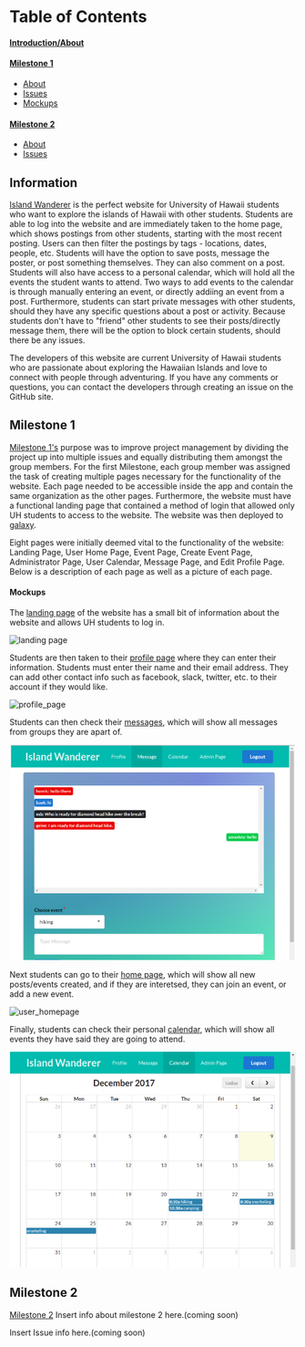 <h1>Table of Contents</h1>
<h4><a href="#intro">Introduction/About</a></h4>
<h4><a href ="#milestone1">Milestone 1</a></h4>
<ul>
 <li><a href="#milestone1Info">About</a></li>
 <li><a href="#milestone1Issues">Issues</a></li>
 <li><a href="#milestone1Mockups">Mockups</a></li>
</ul>
<h4><a href="#milestone2">Milestone 2</a></h4>
<ul>
 <li><a href="#milestone2Info">About</a></li>
 <li><a href="#milestone2Issues">Issues</a></li>
</ul>

<h2 id="intro">Information</h2>
<p><a href="https://github.com/islandwanderer/islandwanderer">Island Wanderer</a> is the perfect website for University of Hawaii students who want to explore the islands of Hawaii with other students. Students are able to log into the website and are immediately taken to the home page, which shows postings from other students, starting with the most recent posting. Users can then filter the postings by tags - locations, dates, people, etc. Students will have the option to save posts, message the poster, or post something themselves. They can also comment on a post. Students will also have access to a personal calendar, which will hold all the events the student wants to attend. Two ways to add events to the calendar is through manually entering an event, or directly addiing an event from a post. Furthermore, students can start private messages with other students, should they have any specific questions about a post or activity. Because students don't have to "friend" other students to see their posts/directly message them, there will be the option to block certain students, should there be any issues. </p>
 
<p>The developers of this website are current University of Hawaii students who are passionate about exploring the Hawaiian Islands and love to connect with people through adventuring. If you have any comments or questions, you can contact the developers through creating an issue on the GitHub site.</p>

<h2 id="milestone1">Milestone 1</h2>

<p id="milestone1Info"><a href="https://github.com/islandwanderer/islandwanderer/projects/1">Milestone 1's</a> purpose was to improve project management by dividing the project up into multiple issues and equally distributing them amongst the group members. For the first Milestone, each group member was assigned the task of creating multiple pages necessary for the functionality of the website. Each page needed to be accessible inside the app and contain the same organization as the other pages. Furthermore, the website must have a functional landing page that contained a method of login that allowed only UH students to access to the website. The website was then deployed to <a href="https://galaxy.meteor.com/app/islandwanderer.meteorapp.com">galaxy</a>.</p>

<p id="milestone1Issues">Eight pages were initially deemed vital to the functionality of the website: Landing Page, User Home Page, Event Page, Create Event Page, Administrator Page, User Calendar, Message Page, and Edit Profile Page. Below is a description of each page as well as a picture of each page.</p>

<h4 id="milestone1Mockups">Mockups</h4>
The <a href="http://islandwanderer.meteorapp.com/">landing page</a> of the website has a small bit of information about the website and allows UH students to log in.<br>

![landing page](https://user-images.githubusercontent.com/31399883/33113157-fedcc01a-cefa-11e7-992c-01a8a5570fc8.png)<br>

Students are then taken to their <a href="http://islandwanderer.meteorapp.com/nmeinzen/profile">profile page</a> where they can enter their information. Students must enter their name and their email address. They can add other contact info such as facebook, slack, twitter, etc. to their account if they would like.

![profile_page](https://user-images.githubusercontent.com/31559898/33109277-c4de18c0-cee4-11e7-82ff-fe994366f4b2.png)<br>

Students can then check their <a href="http://islandwanderer.meteorapp.com/nmeinzen/message">messages</a>, which will show all messages from groups they are apart of.

![message_page](./images/message.png)<br>

Next students can go to their <a href="http://islandwanderer.meteorapp.com/nmeinzen/home">home page</a>, which will show all new posts/events created, and if they are interetsed, they can join an event, or add a new event. 

![user_homepage](https://user-images.githubusercontent.com/31559898/33109275-c485dd9a-cee4-11e7-84f5-e752a1cb7797.png)

Finally, students can check their personal <a href="http://islandwanderer.meteorapp.com/nmeinzen/calendar">calendar</a>, which will show all events they have said they are going to attend.

![calendar page](./images/calendar.png)<br>



<h2 id="milestone2">Milestone 2</h2>

<p id="milestone2Info"><a href="https://github.com/islandwanderer/islandwanderer/projects/2">Milestone 2</a> Insert info about milestone 2 here.(coming soon)</p>

<p id="milestone2Issues">Insert Issue info here.(coming soon)</p>


